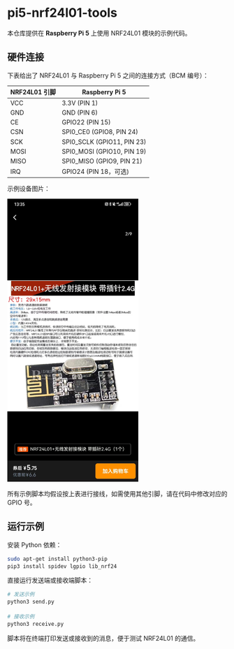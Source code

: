 # pi5-nrf24l01-tools

本仓库提供在 **Raspberry Pi 5** 上使用 NRF24L01 模块的示例代码。

## 硬件连接

下表给出了 NRF24L01 与 Raspberry Pi 5 之间的连接方式（BCM 编号）：

| NRF24L01 引脚 | Raspberry Pi 5 |
| ------------- | -------------- |
| VCC           | 3.3V (PIN 1)   |
| GND           | GND (PIN 6)    |
| CE            | GPIO22 (PIN 15) |
| CSN           | SPI0_CE0 (GPIO8, PIN 24) |
| SCK           | SPI0_SCLK (GPIO11, PIN 23) |
| MOSI          | SPI0_MOSI (GPIO10, PIN 19) |
| MISO          | SPI0_MISO (GPIO9, PIN 21) |
| IRQ           | GPIO24 (PIN 18，可选) |

示例设备图片：

<img src="doc/device.jpg" alt="Device" width="300" />

所有示例脚本均假设按上表进行接线，如需使用其他引脚，请在代码中修改对应的 GPIO 号。

## 运行示例

安装 Python 依赖：

```bash
sudo apt-get install python3-pip
pip3 install spidev lgpio lib_nrf24
```

直接运行发送端或接收端脚本：

```bash
# 发送示例
python3 send.py

# 接收示例
python3 receive.py
```


脚本将在终端打印发送或接收到的消息，便于测试 NRF24L01 的通信。
